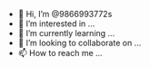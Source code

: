 - 👋 Hi, I’m @9866993772s
- 👀 I’m interested in ...
- 🌱 I’m currently learning ...
- 💞️ I’m looking to collaborate on ...
- 📫 How to reach me ...

<!---
9866993772s/9866993772s is a ✨ special ✨ repository because its `README.md` (this file) appears on your GitHub profile.
You can click the Preview link to take a look at your changes.
--->

